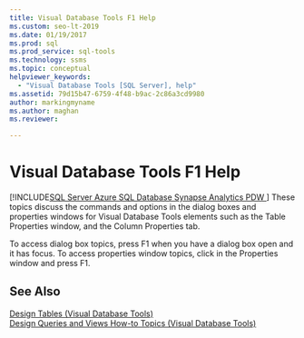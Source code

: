 ```yaml
---
title: Visual Database Tools F1 Help
ms.custom: seo-lt-2019
ms.date: 01/19/2017
ms.prod: sql
ms.prod_service: sql-tools
ms.technology: ssms
ms.topic: conceptual
helpviewer_keywords: 
  - "Visual Database Tools [SQL Server], help"
ms.assetid: 79d15b47-6759-4f48-b9ac-2c86a3cd9980
author: markingmyname
ms.author: maghan
ms.reviewer: 

---
```

# Visual Database Tools F1 Help
[!INCLUDE[SQL Server Azure SQL Database Synapse Analytics PDW ](../../includes/applies-to-version/sql-asdb-asdbmi-asdw-pdw.md)]
These topics discuss the commands and options in the dialog boxes and properties windows for Visual Database Tools elements such as the Table Properties window, and the Column Properties tab.  
  
To access dialog box topics, press F1 when you have a dialog box open and it has focus. To access properties window topics, click in the Properties window and press F1.  
  
## See Also  
[Design Tables &#40;Visual Database Tools&#41;](../../ssms/visual-db-tools/design-tables-visual-database-tools.md)  
[Design Queries and Views How-to Topics &#40;Visual Database Tools&#41;](../../ssms/visual-db-tools/design-queries-and-views-how-to-topics-visual-database-tools.md)  
  
